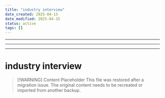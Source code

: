 ```yaml
---
title: "industry interview"
date_created: 2025-04-15
date_modified: 2025-04-15
status: active
tags: []
---
```


---

---

---

# industry interview

> [\!WARNING] Content Placeholder
> This file was restored after a migration issue. The original content needs to be recreated or imported from another backup.

